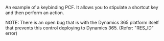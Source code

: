 An example of a keybinding PCF.  It allows you to stipulate a shortcut key and then perform an action.

NOTE:  There is an open bug that is with the Dynamics 365 platform itself that prevents this control deploying to Dynamics 365.  (Refer: "RES_ID" error)
